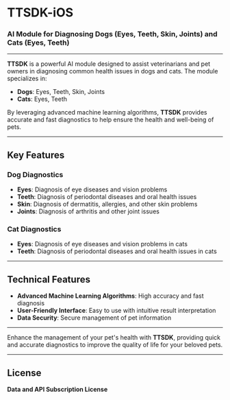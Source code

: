 # TTSDK-iOS
### AI Module for Diagnosing Dogs (Eyes, Teeth, Skin, Joints) and Cats (Eyes, Teeth)

---

**TTSDK** is a powerful AI module designed to assist veterinarians and pet owners in diagnosing common health issues in dogs and cats. The module specializes in:

- **Dogs**: Eyes, Teeth, Skin, Joints
- **Cats**: Eyes, Teeth

By leveraging advanced machine learning algorithms, **TTSDK** provides accurate and fast diagnostics to help ensure the health and well-being of pets.

---

## Key Features

### Dog Diagnostics
- **Eyes**: Diagnosis of eye diseases and vision problems
- **Teeth**: Diagnosis of periodontal diseases and oral health issues
- **Skin**: Diagnosis of dermatitis, allergies, and other skin problems
- **Joints**: Diagnosis of arthritis and other joint issues

### Cat Diagnostics
- **Eyes**: Diagnosis of eye diseases and vision problems in cats
- **Teeth**: Diagnosis of periodontal diseases and oral health issues in cats

---

## Technical Features
- **Advanced Machine Learning Algorithms**: High accuracy and fast diagnosis
- **User-Friendly Interface**: Easy to use with intuitive result interpretation
- **Data Security**: Secure management of pet information

---

Enhance the management of your pet's health with **TTSDK**, providing quick and accurate diagnostics to improve the quality of life for your beloved pets.

---

## License
**Data and API Subscription License**
